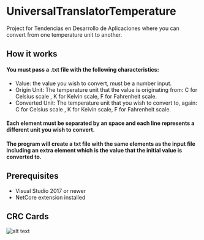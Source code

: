 # UniversalTranslatorTemperature
Project for Tendencias en Desarrollo de Aplicaciones where you can convert from one temperature unit to another.

## How it works

#### You must pass a .txt file with the following characteristics: 
* Value: the value you wish to convert, must be a number input.
* Origin Unit: The temperature unit that the value is originating from: C for Celsius scale , K for Kelvin scale, F for Fahrenheit scale.
* Converted Unit: The temperature unit that you wish to convert to, again: C for Celsius scale , K for Kelvin scale, F for Fahrenheit scale.

#### Each element must be separated by an space and each line represents a different unit you wish to convert.
#### The program will create a txt file with the same elements as the input file including an extra element which is the value that the initial value is converted to.

## Prerequisites

* Visual Studio 2017 or newer
* NetCore extension installed

## CRC Cards
![alt text](https://github.com/Xaroz/UniversalTranslatorTemperature/blob/master/TemperatureCRC.jpg "Temperature CRC")
